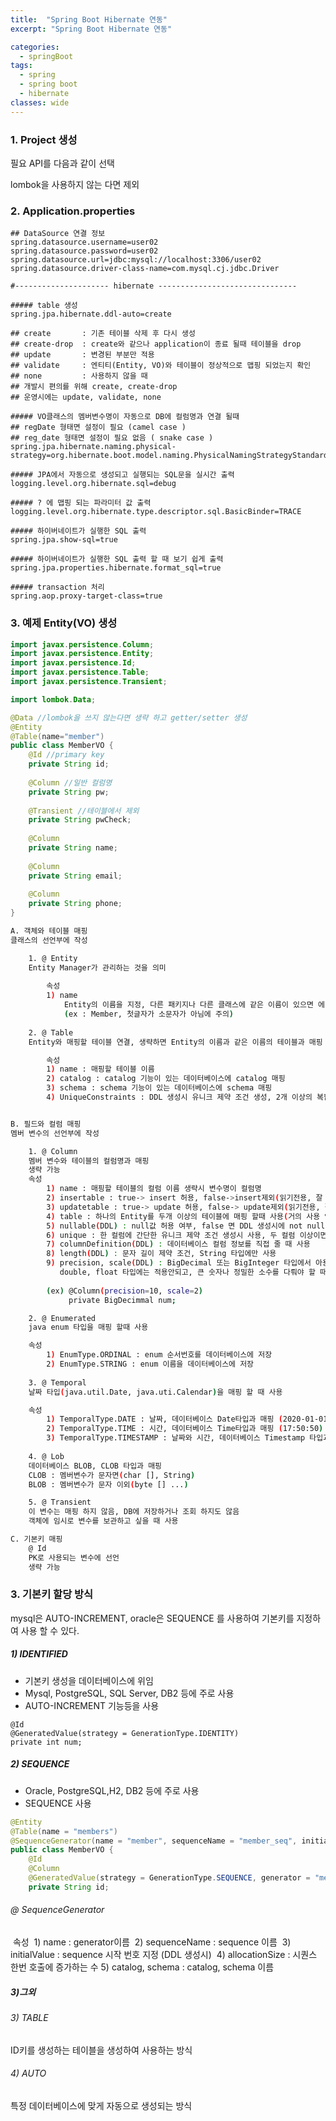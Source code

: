 ```yaml
---
title:  "Spring Boot Hibernate 연동"
excerpt: "Spring Boot Hibernate 연동"

categories:
  - springBoot
tags:
  - spring
  - spring boot
  - hibernate
classes: wide 
---
```


### 1. Project 생성

필요 API를 다음과 같이 선택

lombok을 사용하지 않는 다면 제외

### 2. Application.properties

```properties
## DataSource 연결 정보
spring.datasource.username=user02
spring.datasource.password=user02
spring.datasource.url=jdbc:mysql://localhost:3306/user02
spring.datasource.driver-class-name=com.mysql.cj.jdbc.Driver

#--------------------- hibernate -------------------------------

##### table 생성
spring.jpa.hibernate.ddl-auto=create

## create		: 기존 테이블 삭제 후 다시 생성
## create-drop	: create와 같으나 application이 종료 될때 테이블을 drop
## update		: 변경된 부분만 적용
## validate		: 엔티티(Entity, VO)와 테이블이 정상적으로 맵핑 되었는지 확인
## none			: 사용하지 않을 때
## 개발시 편의를 위해 create, create-drop
## 운영시에는 update, validate, none

##### VO클래스의 멤버변수명이 자동으로 DB에 컬럼명과 연결 될때
## regDate 형태면 설정이 필요 (camel case )
## reg_date 형태면 설정이 필요 없음 ( snake case )
spring.jpa.hibernate.naming.physical-strategy=org.hibernate.boot.model.naming.PhysicalNamingStrategyStandardImpl

##### JPA에서 자동으로 생성되고 실행되는 SQL문을 실시간 출력
logging.level.org.hibernate.sql=debug

##### ? 에 맵핑 되는 파라미터 값 출력
logging.level.org.hibernate.type.descriptor.sql.BasicBinder=TRACE

##### 하이버네이트가 실행한 SQL 출력
spring.jpa.show-sql=true

##### 하이버네이트가 실행한 SQL 출력 할 때 보기 쉽게 출력
spring.jpa.properties.hibernate.format_sql=true

##### transaction 처리
spring.aop.proxy-target-class=true 
```



### 3. 예제 Entity(VO) 생성

```java
import javax.persistence.Column;
import javax.persistence.Entity;
import javax.persistence.Id;
import javax.persistence.Table;
import javax.persistence.Transient;

import lombok.Data;

@Data //lombok을 쓰지 않는다면 생략 하고 getter/setter 생성
@Entity
@Table(name="member")
public class MemberVO {
	@Id //primary key
	private String id;
	
	@Column //일반 컬럼명
	private String pw;
	
	@Transient //테이블에서 제외
	private String pwCheck;
	
	@Column
	private String name;
	
	@Column
	private String email;
	
	@Column
	private String phone;
}


```



```bash
A. 객체와 테이블 매핑
클래스의 선언부에 작성

	1. @ Entity
	Entity Manager가 관리하는 것을 의미
		
		속성
		1) name
			Entity의 이름을 지정, 다른 패키지나 다른 클래스에 같은 이름이 있으면 에러 발생 생략 하면 클래스의 이름을 기본값으로 지정
			(ex : Member, 첫글자가 소문자가 아님에 주의)
			
	2. @ Table
	Entity와 매핑할 테이블 연결, 생략하면 Entity의 이름과 같은 이름의 테이블과 매핑

		속성
		1) name : 매핑할 테이블 이름
		2) catalog : catalog 기능이 있는 데이터베이스에 catalog 매핑
		3) schema : schema 기능이 있는 데이터베이스에 schema 매핑
		4) UniqueConstraints : DDL 생성시 유니크 제약 조건 생성, 2개 이상의 복합키 가능,


B. 필드와 컬럼 매핑
멤버 변수의 선언부에 작성

	1. @ Column
	멤버 변수와 테이블의 컬럼명과 매핑
	생략 가능
	속성
		1) name : 매핑할 테이블의 컬럼 이름 생략시 변수명이 컬럼명
		2) insertable : true-> insert 허용, false->insert제외(읽기전용, 잘 사용 않함)
		3) updatetable : true-> update 허용, false-> update제외(읽기전용, 잘 사용 않함)
		4) table : 하나의 Entity를 두개 이상의 테이블에 매핑 할때 사용(거의 사용 안함)
		5) nullable(DDL) : null값 허용 여부, false 면 DDL 생성시에 not null 제약 조건 생김
		6) unique : 한 컬럼에 간단한 유니크 제약 조건 생성시 사용, 두 컬럼 이상이면 클래스 선언부에 @Table.uniqueContraints를 사용
		7) columnDefinition(DDL) : 데이터베이스 컬럼 정보를 직접 줄 때 사용
		8) length(DDL) : 문자 길이 제약 조건, String 타입에만 사용
		9) precision, scale(DDL) : BigDecimal 또는 BigInteger 타입에서 아용, precision은 소숫점 포함 전체 자릿수, scale은 소숫점 자릿수, 
		   double, float 타입에는 적용안되고, 큰 숫자나 정밀한 소수를 다뤄야 할 때 사용
		
		(ex) @Column(precision=10, scale=2)
			 private BigDecimmal num;

	2. @ Enumerated
	java enum 타입을 매핑 할때 사용

	속성
		1) EnumType.ORDINAL : enum 순서번호를 데이터베이스에 저장
		2) EnumType.STRING : enum 이름을 데이터베이스에 저장
		
	3. @ Temporal
	날짜 타입(java.util.Date, java.uti.Calendar)을 매핑 할 때 사용

	속성
		1) TemporalType.DATE : 날짜, 데이터베이스 Date타입과 매핑 (2020-01-01)
		2) TemporalType.TIME : 시간, 데이터베이스 Time타입과 매핑 (17:50:50)
		3) TemporalType.TIMESTAMP : 날짜와 시간, 데이터베이스 Timestamp 타입과 매핑 (2020-01-01 17:50:50)
		
	4. @ Lob
	데이터베이스 BLOB, CLOB 타입과 매핑
	CLOB : 멤버변수가 문자면(char [], String)
	BLOB : 멤버변수가 문자 이외(byte [] ...)

	5. @ Transient
	이 변수는 매핑 하지 않음, DB에 저장하거나 조회 하지도 않음
	객체에 임시로 변수를 보관하고 싶을 때 사용

C. 기본키 매핑
	@ Id
	PK로 사용되는 변수에 선언
	생략 가능
```



### 3. 기본키 할당 방식

mysql은 AUTO-INCREMENT, oracle은  SEQUENCE 를 사용하여 기본키를 지정하여 사용 할 수 있다.



##### 1) IDENTIFIED

- 기본키 생성을 데이터베이스에 위임
- Mysql, PostgreSQL, SQL Server, DB2 등에 주로 사용
- AUTO-INCREMENT 기능등을 사용

```
@Id
@GeneratedValue(strategy = GenerationType.IDENTITY)
private int num;
```



##### 2) SEQUENCE

- Oracle, PostgreSQL,H2, DB2 등에 주로 사용
- SEQUENCE 사용

```java
@Entity
@Table(name = "members")
@SequenceGenerator(name = "member", sequenceName = "member_seq", initialValue = 1, allocationSize = 1)
public class MemberVO {
    @Id
    @Column
    @GeneratedValue(strategy = GenerationType.SEQUENCE, generator = "member") //generator=generator이름
    private String id;
```

###### @ SequenceGenerator

​	속성
​		1) name : generator이름
​		2) sequenceName : sequence 이름
​		3) initialValue : sequence 시작 번호 지정 (DDL 생성시)
​		4) allocationSize : 시퀀스 한번 호출에 증가하는 수 5) catalog, schema : catalog, schema 이름



##### 3)그외

###### 3) TABLE

ID키를 생성하는 테이블을 생성하여 사용하는 방식

###### 4) AUTO

특정 데이터베이스에 맞게 자동으로 생성되는 방식